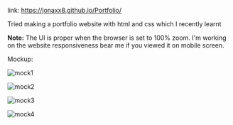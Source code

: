 link: https://jonaxx8.github.io/Portfolio/

Tried making a portfolio website with html and css which I recently learnt

**Note:** The UI is proper when the browser is set to 100% zoom.
I'm working on the website responsiveness bear me if you viewed it on mobile screen.

Mockup:

![mock1](https://user-images.githubusercontent.com/91548941/149654662-a2ef09f9-a657-45f3-b04b-6db9f61dcf2e.png)

![mock2](https://user-images.githubusercontent.com/91548941/149654668-39d3b2b0-5551-4159-88b9-1472fe45bf59.png)

![mock3](https://user-images.githubusercontent.com/91548941/149654667-034a42e5-85b8-43c9-9488-7b3f8efdf71e.png)

![mock4](https://user-images.githubusercontent.com/91548941/149654665-18ee7910-d19b-42e4-bad9-f7b4b35b9f1e.png)



